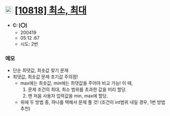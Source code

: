 # <img src='https://doky.space/assets/icpclev/b3.svg' height=23px> [[10818] 최소, 최대](http://icpc.me/10818)

- **C: [:o:]**
  - 200419
  - 05:12 .67
  - 시도: 2번

### 메모
 - 단순 최댓값, 최솟값 찾기 문제
 - 최댓값, 최솟값 문제 초기값 주의점!
    - max에는 최솟값, min에는 최댓값을 주어야 비교 가능! 이 때,
       1. 문제 조건의 최대, 최소 범위를 초과한 값을 미리 할당.
       2. 맨 처음 사용자 입력값을 min, max에 할당.
    - 위에 두 방법 중, 하나를 택해서 문제 풀 것! (조건이 int범위 내일 경우, 1번 방법 추천)

